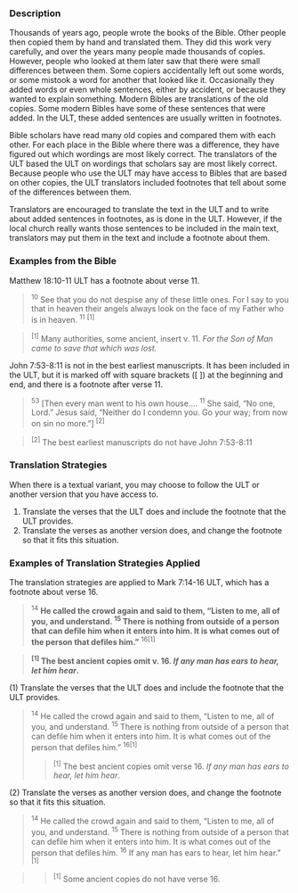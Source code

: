 

### Description

Thousands of years ago, people wrote the books of the Bible. Other people then copied them by hand and translated them. They did this work very carefully, and over the years many people made thousands of copies. However, people who looked at them later saw that there were small differences between them. Some copiers accidentally left out some words, or some mistook a word for another that looked like it. Occasionally they added words or even whole sentences, either by accident, or because they wanted to explain something. Modern Bibles are translations of the old copies. Some modern Bibles have some of these sentences that were added. In the ULT, these added sentences are usually written in footnotes.

Bible scholars have read many old copies and compared them with each other. For each place in the Bible where there was a difference, they have figured out which wordings are most likely correct. The translators of the ULT based the ULT on wordings that scholars say are most likely correct. Because people who use the ULT may have access to Bibles that are based on other copies, the ULT translators included footnotes that tell about some of the differences between them.

Translators are encouraged to translate the text in the ULT and to write about added sentences in footnotes, as is done in the ULT. However, if the local church really wants those sentences to be included in the main text, translators may put them in the text and include a footnote about them.

### Examples from the Bible

Matthew 18:10-11 ULT has a footnote about verse 11.
> <sup> 10</sup> See that you do not despise any of these little ones. For I say to you that in heaven their angels always look on the face of my Father who is in heaven. <sup> 11</sup> <sup> [1]</sup> 

> <sup> [1]</sup> Many authorities, some ancient, insert v. 11. *For the Son of Man came to save that which was lost.*

John 7:53-8:11 is not in the best earliest manuscripts. It has been included in the ULT, but it is marked off with square brackets ([ ]) at the beginning and end, and there is a footnote after verse 11.
> <sup> 53</sup> [Then every man went to his own house.…  <sup> 11</sup> She said, “No one, Lord.” Jesus said, “Neither do I condemn you. Go your way; from now on sin no more.”]<sup> [2]</sup> 

> <sup> [2]</sup> The best earliest manuscripts do not have John 7:53-8:11

### Translation Strategies

When there is a textual variant, you may choose to follow the ULT or another version that you have access to.

1. Translate the verses that the ULT does and include the footnote that the ULT provides.
1. Translate the verses as another version does, and change the footnote so that it fits this situation.

### Examples of Translation Strategies Applied

The translation strategies are applied to Mark 7:14-16 ULT, which has a footnote about verse 16.

> <sup>14</sup> **He called the crowd again and said to them, “Listen to me, all of you, and understand. <sup> 15</sup> There is nothing from outside of a person that can defile him when it enters into him. It is what comes out of the person that defiles him.”** <sup> 16[1]</sup>

> **<sup> [1]</sup> The best ancient copies omit v. 16. *If any man has ears to hear, let him hear*.**

(1) Translate the verses that the ULT does and include the footnote that the ULT provides.

> <sup> 14</sup> He called the crowd again and said to them, “Listen to me, all of you, and understand. <sup> 15</sup> There is nothing from outside of a person that can defile him when it enters into him. It is what comes out of the person that defiles him.” <sup> 16[1]</sup> 
>> <sup> [1]</sup> The best ancient copies omit verse 16. *If any man has ears to hear, let him hear*.

(2) Translate the verses as another version does, and change the footnote so that it fits this situation.

> <sup> 14</sup> He called the crowd again and said to them, “Listen to me, all of you, and understand. <sup> 15</sup> There is nothing from outside of a person that can defile him when it enters into him. It is what comes out of the person that defiles him. <sup> 16</sup> If any man has ears to hear, let him hear.” <sup> [1]</sup> 

>> <sup> [1]</sup> Some ancient copies do not have verse 16.

